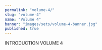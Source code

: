 ```yaml
---
permalink: "volume-4/"
slug: "volume-4"
name: "Volume 4"
banner: "images/sets/volume-4-banner.jpg"
published: true
---
```

INTRODUCTION VOLUME 4
